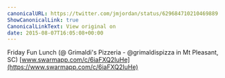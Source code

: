 ```yaml
---
canonicalURL: https://twitter.com/jmjordan/status/629684710210469889
ShowCanonicalLink: true
CanonicalLinkText: View original on
date: 2015-08-07T16:05:08+00:00
---
```

Friday Fun Lunch (@ Grimaldi's Pizzeria - @grimaldispizza in Mt Pleasant, SC) [www.swarmapp.com/c/6iaFXQ2IuHe](https://www.swarmapp.com/c/6iaFXQ2IuHe)